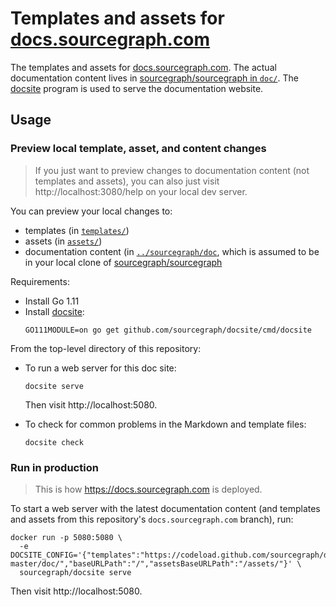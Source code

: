 # Templates and assets for [docs.sourcegraph.com](https://docs.sourcegraph.com)

The templates and assets for [docs.sourcegraph.com](https://docs.sourcegraph.com). The actual documentation content lives in [sourcegraph/sourcegraph in `doc/`](https://github.com/sourcegraph/sourcegraph/tree/master/doc). The [docsite](https://github.com/sourcegraph/docsite) program is used to serve the documentation website.

## Usage

### Preview local template, asset, and content changes

> If you just want to preview changes to documentation content (not templates and assets), you can also just visit http://localhost:3080/help on your local dev server.

You can preview your local changes to:

- templates (in [`templates/`](templates))
- assets (in [`assets/`](assets))
- documentation content (in [`../sourcegraph/doc`](https://github.com/sourcegraph/sourcegraph/tree/master/doc), which is assumed to be in your local clone of [sourcegraph/sourcegraph](https://github.com/sourcegraph/sourcegraph)

Requirements:

- Install Go 1.11
- Install [docsite](https://github.com/sourcegraph/docsite):
   ```shell
   GO111MODULE=on go get github.com/sourcegraph/docsite/cmd/docsite
   ```

From the top-level directory of this repository:

- To run a web server for this doc site:
   ```shell
   docsite serve
   ```
   
   Then visit http://localhost:5080.
- To check for common problems in the Markdown and template files:
   ```shell
   docsite check
   ```

### Run in production

> This is how https://docs.sourcegraph.com is deployed.

To start a web server with the latest documentation content (and templates and assets from this repository's `docs.sourcegraph.com` branch), run:

```shell
docker run -p 5080:5080 \
  -e DOCSITE_CONFIG='{"templates":"https://codeload.github.com/sourcegraph/docs.sourcegraph.com/zip/docs.sourcegraph.com#*/templates/","assets":"https://codeload.github.com/sourcegraph/docs.sourcegraph.com/zip/docs.sourcegraph.com#*/assets/","content":"https://codeload.github.com/sourcegraph/sourcegraph/zip/master#sourcegraph-master/doc/","baseURLPath":"/","assetsBaseURLPath":"/assets/"}' \
  sourcegraph/docsite serve
```

Then visit http://localhost:5080.